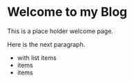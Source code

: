 # Welcome to my Blog

This is a place holder welcome page.

Here is the next paragraph.
* with list items
* items
* items

